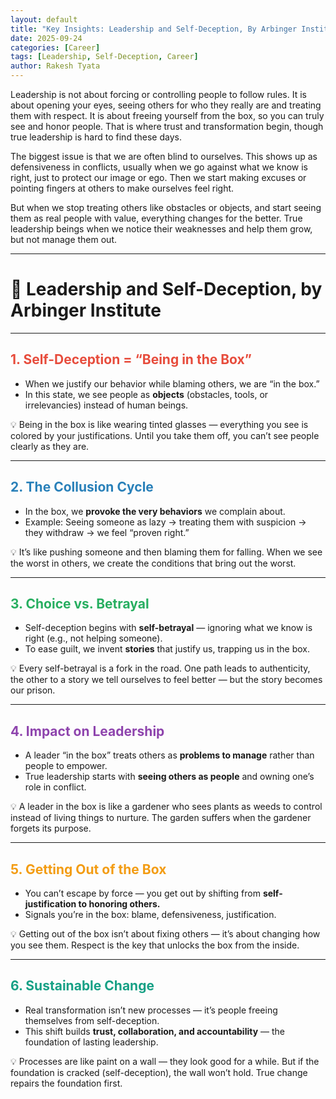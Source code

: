 ```yaml
---
layout: default
title: "Key Insights: Leadership and Self-Deception, By Arbinger Institute!"
date: 2025-09-24
categories: [Career]
tags: [Leadership, Self-Deception, Career]
author: Rakesh Tyata
---
```


Leadership is not about forcing or controlling people to follow rules. It is about opening your eyes, seeing others for who they really are and treating them with respect. It is about freeing yourself from the box, so you can truly see and honor people. That is where trust and transformation begin, though true leadership is hard to find these days.

The biggest issue is that we are often blind to ourselves. This shows up as defensiveness in conflicts, usually when we go against what we know is right, just to protect our image or ego. Then we start making excuses or pointing fingers at others to make ourselves feel right.

But when we stop treating others like obstacles or objects, and start seeing them as real people with value, everything changes for the better. True leadership beings when we notice their weaknesses and help them grow, but not manage them out.

---

# 🌟 Leadership and Self-Deception, by Arbinger Institute

---

## <span style="color:#E74C3C">1. Self-Deception = “Being in the Box”</span>

- When we justify our behavior while blaming others, we are “in the box.”
- In this state, we see people as **objects** (obstacles, tools, or irrelevancies) instead of human beings.

💡 Being in the box is like wearing tinted glasses — everything you see is colored by your justifications. Until you take them off, you can’t see people clearly as they are.

---

## <span style="color:#2980B9">2. The Collusion Cycle</span>

- In the box, we **provoke the very behaviors** we complain about.
- Example: Seeing someone as lazy → treating them with suspicion → they withdraw → we feel “proven right.”

💡 It’s like pushing someone and then blaming them for falling. When we see the worst in others, we create the conditions that bring out the worst.

---

## <span style="color:#27AE60">3. Choice vs. Betrayal</span>

- Self-deception begins with **self-betrayal** — ignoring what we know is right (e.g., not helping someone).
- To ease guilt, we invent **stories** that justify us, trapping us in the box.

💡 Every self-betrayal is a fork in the road. One path leads to authenticity, the other to a story we tell ourselves to feel better — but the story becomes our prison.

---

## <span style="color:#8E44AD">4. Impact on Leadership</span>

- A leader “in the box” treats others as **problems to manage** rather than people to empower.
- True leadership starts with **seeing others as people** and owning one’s role in conflict.

💡 A leader in the box is like a gardener who sees plants as weeds to control instead of living things to nurture. The garden suffers when the gardener forgets its purpose.

---

## <span style="color:#F39C12">5. Getting Out of the Box</span>

- You can’t escape by force — you get out by shifting from **self-justification to honoring others.**
- Signals you’re in the box: blame, defensiveness, justification.

💡 Getting out of the box isn’t about fixing others — it’s about changing how you see them. Respect is the key that unlocks the box from the inside.

---

## <span style="color:#16A085">6. Sustainable Change</span>

- Real transformation isn’t new processes — it’s people freeing themselves from self-deception.
- This shift builds **trust, collaboration, and accountability** — the foundation of lasting leadership.

💡 Processes are like paint on a wall — they look good for a while. But if the foundation is cracked (self-deception), the wall won’t hold. True change repairs the foundation first.
